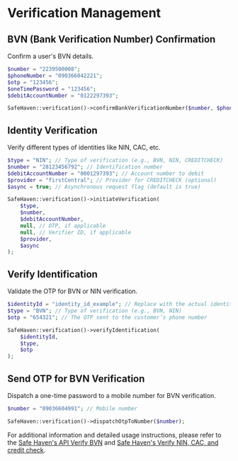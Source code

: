 # Verification Management

## BVN (Bank Verification Number) Confirmation

Confirm a user's BVN details.

```php
$number = "2239500008";
$phoneNumber = "090366042221";
$otp = "123456";
$oneTimePassword = "123456";
$debitAccountNumber = "0122297393";

SafeHaven::verification()->confirmBankVerificationNumber($number, $phoneNumber, $otp, $oneTimePassword, $debitAccountNumber);
```

## Identity Verification

Verify different types of identities like NIN, CAC, etc.

```php
$type = "NIN"; // Type of verification (e.g., BVN, NIN, CREDITCHECK)
$number = "28123456792"; // Identification number
$debitAccountNumber = "0001297393"; // Account number to debit
$provider = "firstCentral"; // Provider for CREDITCHECK (optional)
$async = true; // Asynchronous request flag (default is true)

SafeHaven::verification()->initiateVerification(
    $type,
    $number,
    $debitAccountNumber,
    null, // OTP, if applicable
    null, // Verifier ID, if applicable
    $provider,
    $async
);
```

## Verify Identification

Validate the OTP for BVN or NIN verification.

```php
$identityId = "identity_id_example"; // Replace with the actual identity ID from your initial request
$type = "BVN"; // Type of verification (e.g., BVN, NIN)
$otp = "654321"; // The OTP sent to the customer’s phone number

SafeHaven::verification()->verifyIdentification(
    $identityId,
    $type,
    $otp
);
```

## Send OTP for BVN Verification

Dispatch a one-time password to a mobile number for BVN verification.

```php
$number = "09036604991"; // Mobile number

SafeHaven::verification()->dispatchOtpToNumber($number);
```

For additional information and detailed usage instructions, please refer to the [Safe Haven's API Verify BVN](https://safehavenmfb.readme.io/reference/post_identity-1) and [Safe Haven's Verify NIN, CAC, and credit check](https://safehavenmfb.readme.io/reference/post_identity).

